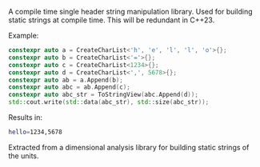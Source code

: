 A compile time single header string manipulation library.
Used for building static strings at compile time. This will be redundant in C++23.

Example:
```CPP
constexpr auto a = CreateCharList<'h', 'e', 'l', 'l', 'o'>{};
constexpr auto b = CreateCharList<'='>{};
constexpr auto c = CreateCharList<1234>{};
constexpr auto d = CreateCharList<',', 5678>{};
constexpr auto ab = a.Append(b);
constexpr auto abc = ab.Append(c);
constexpr auto abc_str = ToStringView(abc.Append(d));
std::cout.write(std::data(abc_str), std::size(abc_str));
```
Results in:
```BASH
hello=1234,5678
```

Extracted from a dimensional analysis library for building static strings of the units.

